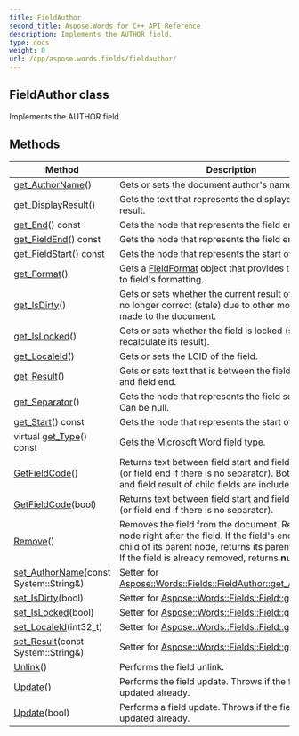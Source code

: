 ```yaml
---
title: FieldAuthor
second_title: Aspose.Words for C++ API Reference
description: Implements the AUTHOR field. 
type: docs
weight: 0
url: /cpp/aspose.words.fields/fieldauthor/
---
```

## FieldAuthor class


Implements the AUTHOR field.

## Methods

| Method | Description |
| --- | --- |
| [get_AuthorName](./get_authorname/)() | Gets or sets the document author's name. |
| [get_DisplayResult](../field/get_displayresult/)() | Gets the text that represents the displayed field result. |
| [get_End](../field/get_end/)() const | Gets the node that represents the field end. |
| [get_FieldEnd](../field/get_fieldend/)() const | Gets the node that represents the field end. |
| [get_FieldStart](../field/get_fieldstart/)() const | Gets the node that represents the start of the field. |
| [get_Format](../field/get_format/)() | Gets a [FieldFormat](../fieldformat/) object that provides typed access to field's formatting. |
| [get_IsDirty](../field/get_isdirty/)() | Gets or sets whether the current result of the field is no longer correct (stale) due to other modifications made to the document. |
| [get_IsLocked](../field/get_islocked/)() | Gets or sets whether the field is locked (should not recalculate its result). |
| [get_LocaleId](../field/get_localeid/)() | Gets or sets the LCID of the field. |
| [get_Result](../field/get_result/)() | Gets or sets text that is between the field separator and field end. |
| [get_Separator](../field/get_separator/)() | Gets the node that represents the field separator. Can be null. |
| [get_Start](../field/get_start/)() const | Gets the node that represents the start of the field. |
| virtual [get_Type](../field/get_type/)() const | Gets the Microsoft Word field type. |
| [GetFieldCode](../field/getfieldcode/)() | Returns text between field start and field separator (or field end if there is no separator). Both field code and field result of child fields are included. |
| [GetFieldCode](../field/getfieldcode/)(bool) | Returns text between field start and field separator (or field end if there is no separator). |
| [Remove](../field/remove/)() | Removes the field from the document. Returns a node right after the field. If the field's end is the last child of its parent node, returns its parent paragraph. If the field is already removed, returns **null**. |
| [set_AuthorName](./set_authorname/)(const System::String\&) | Setter for [Aspose::Words::Fields::FieldAuthor::get_AuthorName](./get_authorname/). |
| [set_IsDirty](../field/set_isdirty/)(bool) | Setter for [Aspose::Words::Fields::Field::get_IsDirty](../field/get_isdirty/). |
| [set_IsLocked](../field/set_islocked/)(bool) | Setter for [Aspose::Words::Fields::Field::get_IsLocked](../field/get_islocked/). |
| [set_LocaleId](../field/set_localeid/)(int32_t) | Setter for [Aspose::Words::Fields::Field::get_LocaleId](../field/get_localeid/). |
| [set_Result](../field/set_result/)(const System::String\&) | Setter for [Aspose::Words::Fields::Field::get_Result](../field/get_result/). |
| [Unlink](../field/unlink/)() | Performs the field unlink. |
| [Update](../field/update/)() | Performs the field update. Throws if the field is being updated already. |
| [Update](../field/update/)(bool) | Performs a field update. Throws if the field is being updated already. |
